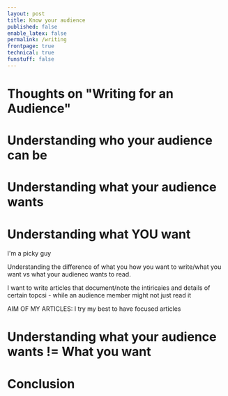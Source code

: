 ```yaml
---
layout: post
title: Know your audience
published: false
enable_latex: false
permalink: /writing
frontpage: true
technical: true
funstuff: false
---
```


# Thoughts on "Writing for an Audience"



# Understanding who your audience can be

# Understanding what your audience wants

# Understanding what YOU want

I'm a picky guy

Understanding the difference of what you how you want to write/what you want vs what your audienec wants to read. 

I want to write articles that document/note the intiricaies and details of certain topcsi - while an audience member might not just read it

AIM OF MY ARTICLES: 
I try my best to have focused articles

# Understanding what your audience wants != What you want

# Conclusion